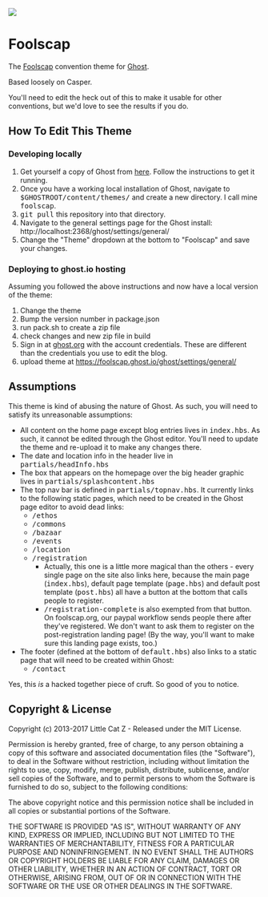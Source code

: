 ![](https://github.com/foolscapcon/foolscap-ghost-theme/workflows/.github/workflows/build-release-theme.yml/badge.svg)
# Foolscap 

The [Foolscap](http://www.foolscap.org) convention theme for [Ghost](http://github.com/tryghost/ghost/).

Based loosely on Casper.

You'll need to edit the heck out of this to make it usable for other conventions, but we'd love to see the results if you do. 

## How To Edit This Theme

### Developing locally

1. Get yourself a copy of Ghost from [here](https://ghost.org/download/). Follow the instructions to get it running.
2. Once you have a working local installation of Ghost, navigate to <kbd>$GHOSTROOT/content/themes/</kbd> and create a new directory. I call mine <kbd>foolscap</kbd>.
3. <kbd>git pull</kbd> this repository into that directory.
4. Navigate to the general settings page for the Ghost install: http://localhost:2368/ghost/settings/general/
5. Change the "Theme" dropdown at the bottom to "Foolscap" and save your changes.

### Deploying to ghost.io hosting

Assuming you followed the above instructions and now have a local version of the theme:

1. Change the theme
2. Bump the version number in package.json
3. run pack.sh to create a zip file
4. check changes and new zip file in build
5. Sign in at [ghost.org](https://ghost.org/login/) with the account credentials. These are different than the credentials you use to edit the blog.
6. upload theme at https://foolscap.ghost.io/ghost/settings/general/

## Assumptions

This theme is kind of abusing the nature of Ghost. As such, you will need to satisfy its unreasonable assumptions:

* All content on the home page except blog entries lives in <kbd>index.hbs</kbd>. As such, it cannot be edited through the Ghost editor. You'll need to update the theme and re-upload it to make any changes there.
* The date and location info in the header live in <kbd>partials/headInfo.hbs</kbd>
* The box that appears on the homepage over the big header graphic lives in <kbd>partials/splashcontent.hbs</kbd>
* The top nav bar is defined in <kbd>partials/topnav.hbs</kbd>. It currently links to the following static pages, which need to be created in the Ghost page editor to avoid dead links:
    * <kbd>/ethos</kbd>
    * <kbd>/commons</kbd>
    * <kbd>/bazaar</kbd>
    * <kbd>/events</kbd>
    * <kbd>/location</kbd>
    * <kbd>/registration</kbd>
    	* Actually, this one is a little more magical than the others - 
    	every single page on the site also links here, because the main page
    	(<kbd>index.hbs</kbd>), default page template (<kbd>page.hbs</kbd>)
    	and default post template (<kbd>post.hbs</kbd>) all have a button at
    	the bottom that calls people to register.
    	* <kbd>/registration-complete</kbd> is also exempted from that button.
    	On foolscap.org, our paypal workflow sends people there after they've
    	registered. We don't want to ask them to register on the post-registration
    	landing page! (By the way, you'll want to make sure this landing page
    	exists, too.)
* The footer (defined at the bottom of <kbd>default.hbs</kbd>) also links to a static page that will need to be created within Ghost:
    * <kbd>/contact</kbd>

Yes, this _is_ a hacked together piece of cruft. So good of you to notice.


## Copyright & License

Copyright (c) 2013-2017 Little Cat Z - Released under the MIT License.

Permission is hereby granted, free of charge, to any person obtaining a copy of this software and associated documentation files (the "Software"), to deal in the Software without restriction, including without limitation the rights to use, copy, modify, merge, publish, distribute, sublicense, and/or sell copies of the Software, and to permit persons to whom the Software is furnished to do so, subject to the following conditions:

The above copyright notice and this permission notice shall be included in all copies or substantial portions of the Software.

THE SOFTWARE IS PROVIDED "AS IS", WITHOUT WARRANTY OF ANY KIND, EXPRESS OR IMPLIED, INCLUDING BUT NOT LIMITED TO THE WARRANTIES OF MERCHANTABILITY, FITNESS FOR A PARTICULAR PURPOSE AND
NONINFRINGEMENT. IN NO EVENT SHALL THE AUTHORS OR COPYRIGHT HOLDERS BE LIABLE FOR ANY CLAIM, DAMAGES OR OTHER LIABILITY, WHETHER IN AN ACTION OF CONTRACT, TORT OR OTHERWISE, ARISING FROM, OUT OF OR IN CONNECTION WITH THE SOFTWARE OR THE USE OR OTHER DEALINGS IN THE SOFTWARE.
